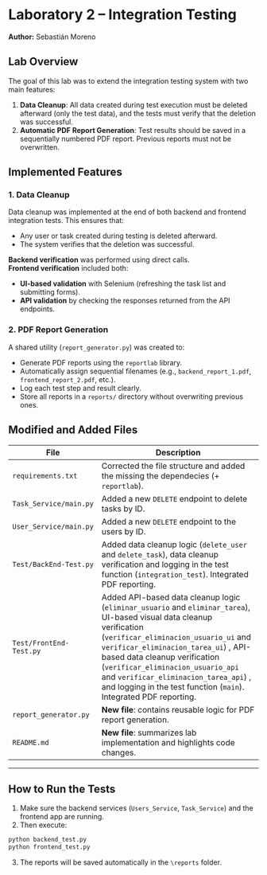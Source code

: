 # Laboratory 2 – Integration Testing

**Author:** Sebastián Moreno

## Lab Overview

The goal of this lab was to extend the integration testing system with two main features:

1. **Data Cleanup**: All data created during test execution must be deleted afterward (only the test data), and the tests must verify that the deletion was successful.
2. **Automatic PDF Report Generation**: Test results should be saved in a sequentially numbered PDF report. Previous reports must not be overwritten.

## Implemented Features

### 1. Data Cleanup

Data cleanup was implemented at the end of both backend and frontend integration tests. This ensures that:

- Any user or task created during testing is deleted afterward.
- The system verifies that the deletion was successful.

**Backend verification** was performed using direct calls.  
**Frontend verification** included both:

- **UI-based validation** with Selenium (refreshing the task list and submitting forms).
- **API validation** by checking the responses returned from the API endpoints.

### 2. PDF Report Generation

A shared utility (`report_generator.py`) was created to:

- Generate PDF reports using the `reportlab` library.
- Automatically assign sequential filenames (e.g., `backend_report_1.pdf`, `frontend_report_2.pdf`, etc.).
- Log each test step and result clearly.
- Store all reports in a `reports/` directory without overwriting previous ones.

## Modified and Added Files

| File | Description |
|------|-------------|
| `requirements.txt` | Corrected the file structure and added the missing the dependecies (+ `reportlab`). |
| `Task_Service/main.py` | Added a new `DELETE` endpoint to delete tasks by ID. |
| `User_Service/main.py` | Added a new `DELETE` endpoint to the users by ID. |
| `Test/BackEnd-Test.py` | Added data cleanup logic (`delete_user` and `delete_task`), data cleanup verification and logging in the test function (`integration_test`). Integrated PDF reporting. |
| `Test/FrontEnd-Test.py` | Added API-based data cleanup logic (`eliminar_usuario` and `eliminar_tarea`), UI-based visual data cleanup verification (`verificar_eliminacion_usuario_ui` and `verificar_eliminacion_tarea_ui`) , API-based data cleanup verification (`verificar_eliminacion_usuario_api` and `verificar_eliminacion_tarea_api`) , and logging in the test function (`main`). Integrated PDF reporting. |
| `report_generator.py` | **New file**: contains reusable logic for PDF report generation. |
| `README.md` | **New file**: summarizes lab implementation and highlights code changes. |

---

## How to Run the Tests

1. Make sure the backend services (`Users_Service`, `Task_Service`) and the frontend app are running.
2. Then execute:
```bash
python backend_test.py
python frontend_test.py
```
3. The reports will be saved automatically in the `\reports` folder.
